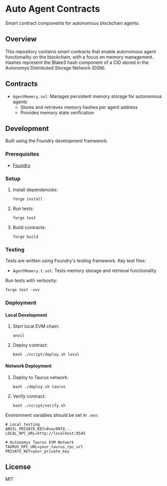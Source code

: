 # Auto Agent Contracts

Smart contract components for autonomous blockchain agents.

## Overview

This repository contains smart contracts that enable autonomous agent functionality on the blockchain, with a focus on memory management. Hashes represent the Blake3 hash component of a CID stored in the Autonomys Distributed Storage Network (DSN).

## Contracts

- `AgentMemory.sol`: Manages persistent memory storage for autonomous agents
  - Stores and retrieves memory hashes per agent address
  - Provides memory state verification

## Development

Built using the Foundry development framework.

### Prerequisites

- [Foundry](https://getfoundry.sh/)

### Setup

1. Install dependencies:
   ```shell
   forge install
   ```

2. Run tests:
   ```shell
   forge test
   ```

3. Build contracts:
   ```shell
   forge build
   ```

### Testing

Tests are written using Foundry's testing framework. Key test files:

- `AgentMemory.t.sol`: Tests memory storage and retrieval functionality

Run tests with verbosity:
```shell
forge test -vvv
```

### Deployment

#### Local Development

1. Start local EVM chain:
   ```shell
   anvil
   ```

2. Deploy contract:
   ```shell
   bash ./script/deploy.sh local
   ```

#### Network Deployment

1. Deploy to Taurus network:
   ```shell
   bash ./deploy.sh taurus
   ```

3. Verify contract:
   ```shell
   bash ./script/verify.sh
   ```

Environment variables should be set in `.env`:
```shell
# Local testing
ANVIL_PRIVATE_KEY=0xac0974...
LOCAL_RPC_URL=http://localhost:8545

# Autonomys Taurus EVM Network
TAURUS_RPC_URL=your_taurus_rpc_url
PRIVATE_KEY=your_private_key
```

## License

MIT

